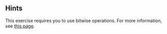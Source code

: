 ## Hints
This exercise requires you to use bitwise operations. For more information, see [this page](https://msdn.microsoft.com/en-us/library/6a71f45d.aspx). 